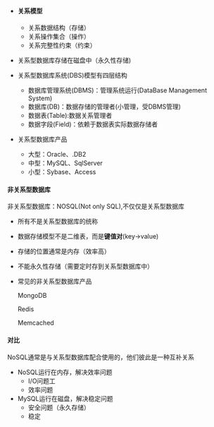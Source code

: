 - #### 关系模型

  - 关系数据结构（存储）
  - 关系操作集合（操作）
  - 关系完整性约束（约束）

- 关系型数据库存储在磁盘中（永久性存储)
- 关系型数据库系统(DBS)模型有四层结构
  - 数据库管理系统(DBMS)：管理系统运行(DataBase Management System)
  - 数据库(DB)：数据存储的管理者(小管理，受DBMS管理)
  - 数据表(Table):数据关系管理者
  - 数据字段(Field)：依赖于数据表实际数据存储者

- 关系型数据库产品
  - 大型：Oracle、.DB2
  - 中型：MySQL、SqlServer
  - 小型：Sybase、Access

#### 非关系型数据库

非关系型数据库：NOSQL(Not only SQL),不仅仅是关系型数据库

- 所有不是关系型数据库的统称

- 数据存储模型不是二维表，而是**键值对**(key->value)

- 存储的位置通常是内存（效率高）

- 不能永久性存储（需要定时存到关系型数据库中）

- 常见的非关系型数据库产品

  MongoDB

  Redis

  Memcached

#### 对比

NoSQL通常是与关系型数据库配合使用的，他们彼此是一种互补关系

- NoSQL运行在内存，解决效率问题
  - I/O问题工
  - 效率问题
- MySQL运行在磁盘，解决稳定问题
  - 安全问题（永久存储）
  - 稳定